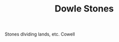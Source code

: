 ---
title: Dowle Stones
letter: D
permalink: "/definitions/bld-dowle-stones.html"
body: Stones dlviding lands, etc. Cowell
published_at: '2018-07-07'
source: Black's Law Dictionary 2nd Ed (1910)
layout: post
---